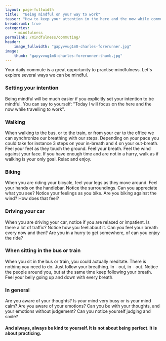 ```yaml
---
layout: page-fullwidth
title:  "Being mindful on your way to work"
teaser: "How to keep your attention in the here and the now while commuting"
breadcrumb: true
categories:
    - mindfulness
permalink: /mindfulness/commuting/
header:
    image_fullwidth: "gapyvvug1m8-charles-forerunner.jpg"
image:
    thumb: "gapyvvug1m8-charles-forerunner-thumb.jpg"
---
```

Your daily commute is a great opportunity to practise mindfulness. Let's explore several ways we can be mindful.

### Setting your intention
Being mindful will be much easier if you explicitly set your intention to be mindful. You can say to yourself: 
"Today I will focus on the here and the now while travelling to work".

### Walking
When walking to the bus, or to the train, or from your car to the office we can synchronize our breathing with our steps.
Depending on your pace you could take for instance 3 steps on your in-breath and 4 on your out-breath.
Feel your feet as they touch the ground. Feel your breath. Feel the wind against your face.
If you have enough time and are not in a hurry, walk as if walking is your only goal. Relax and enjoy.

### Biking
When you are riding your bicycle, feel your legs as they move around. Feel your hands on the handlebar. 
Notice the surroundings. Can you appreciate what you see? Notice your feelings as you bike. Are you biking against the wind?
How does that feel?

### Driving your car
When you are driving your car, notice if you are relaxed or impatient. Is there a lot of traffic? Notice how you feel about it.
Can you feel your breath every now and then? Are you in a hurry to get somewhere, of can you enjoy the ride?

### When sitting in the bus or train
When you sit in the bus or train, you could actually meditate. There is nothing you need to do. Just follow your breathing.
In - out, in - out.
Notice the people around you, but at the same time keep following your breath. Feel your belly going up and down with every breath.

### In general
Are you aware of your thoughts? Is your mind very busy or is your mind calm?
Are you aware of your emotions? Can you be with your thoughts, and your emotions without judgement?
Can you notice yourself judging and smile?

#### And always, always be kind to yourself. It is not about being perfect. It is about practicing.
